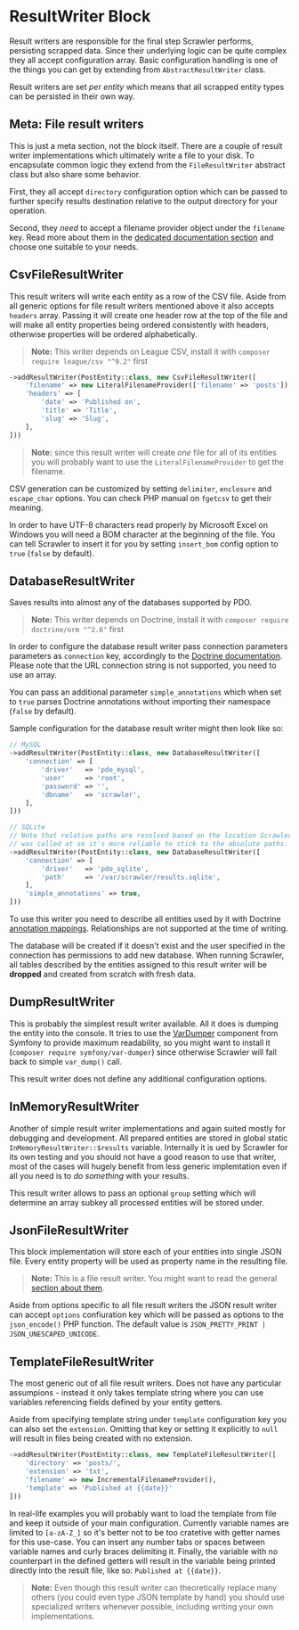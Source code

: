 # ResultWriter Block
Result writers are responsible for the final step Scrawler performs,
persisting scrapped data. Since their underlying logic can be quite
complex they all accept configuration array. Basic configuration handling
is one of the things you can get by extending from `AbstractResultWriter`
class.

Result writers are set _per entity_ which means that all scrapped entity
types can be persisted in their own way.

## Meta: File result writers
This is just a meta section, not the block itself. There are a couple
of result writer implementations which ultimately write a file to your
disk. To encapsulate common logic they extend from the `FileResultWriter`
abstract class but also share some behavior.

First, they all accept `directory` configuration option which can be
passed to further specify results destination relative to the output
directory for your operation.

Second, they _need_ to accept a filename provider object under the
`filename` key. Read more about them in the
[dedicated documentation section](filenameprovider.md) and choose one
suitable to your needs.

## CsvFileResultWriter
This result writers will write each entity as a row of the CSV file. Aside from
all generic options for file result writers mentioned above it also accepts
`headers` array. Passing it will create one header row at the top of the file
and will make all entity properties being ordered consistently with headers,
otherwise properties will be ordered alphabetically.

> **Note:** This writer depends on League CSV, install it with
> `composer require league/csv "^9.2"` first

```php
->addResultWriter(PostEntity::class, new CsvFileResultWriter([
    'filename' => new LiteralFilenameProvider(['filename' => 'posts']),
    'headers' => [
        'date' => 'Published on',
        'title' => 'Title',
        'slug' => 'Slug',
    ],
]))
```

> **Note:** since this result writer will create _one_ file for all of its
> entities you will probably want to use the `LiteralFilenameProvider` to
> get the filename.

CSV generation can be customized by setting  `delimiter`, `enclosure` and
`escape_char` options. You can check PHP manual on `fgetcsv` to get their
meaning.

In order to have UTF-8 characters read properly by Microsoft Excel on Windows
you will need a BOM character at the beginning of the file. You can tell
Scrawler to insert it for you by setting `insert_bom` config option  to `true`
(`false` by default).

## DatabaseResultWriter
Saves results into almost any of the databases supported by PDO.

> **Note:** This writer depends on Doctrine, install it with
> `composer require doctrine/orm "^2.6"` first

In order to configure the database result writer pass connection parameters
parameters as `connection` key, accordingly to the
[Doctrine documentation][doctrine-connection]. Please note that the URL
connection string is not supported, you need to use an array.

You can pass an additional parameter `simple_annotations` which when set to
`true` parses Doctrine annotations without importing their namespace (`false`
by default).

Sample configuration for the database result writer might then look like so:

```php
// MySQL
->addResultWriter(PostEntity::class, new DatabaseResultWriter([
    'connection' => [
        'driver'   => 'pdo_mysql',
        'user'     => 'root',
        'password' => '',
        'dbname'   => 'scrawler',
    ],
]))

// SQLite
// Note that relative paths are resolved based on the location Scrawler's CLI
// was called at so it's more reliable to stick to the absolute paths.
->addResultWriter(PostEntity::class, new DatabaseResultWriter([
    'connection' => [
        'driver'   => 'pdo_sqlite',
        'path'     => '/var/scrawler/results.sqlite',
    ],
    'simple_annotations' => true,
]))
```

To use this writer you need to describe all entities used by it with
Doctrine [annotation mappings][doctrine-mapping]. Relationships are
not supported at the time of writing.

The database will be created if it doesn't exist and the user specified
in the connection has permissions to add new database. When running
Scrawler, all tables described by the entities assigned to this result
writer will be **dropped** and created from scratch with fresh data.

## DumpResultWriter
This is probably the simplest result writer available. All it does is
dumping the entity into the console. It tries to use the [VarDumper][vardumper]
component from Symfony to provide maximum readability, so you might
want to install it (`composer require symfony/var-dumper`) since otherwise
Scrawler will fall back to simple `var_dump()` call.

This result writer does not define any additional configuration options.

## InMemoryResultWriter
Another of simple result writer implementations and again suited mostly
for debugging and development. All prepared entities are stored in global
static `InMemoryResultWriter::$results` variable. Internally it is ued by
Scrawler for its own testing and you should not have a good reason to use
that writer, most of the cases will hugely benefit from less generic implemtation
even if all you need is to _do something_ with your results.

This result writer allows to pass an optional `group` setting which will
determine an array subkey all processed entities will be stored under.

## JsonFileResultWriter
This block implementation will store each of your entities into single
JSON file. Every entity property will be used as property name in the
resulting file.

> **Note:** This is a file result writer. You might want to read the
> general [section about them](#meta-file-result-writers).

Aside from options specific to all file result writers the JSON result writer
can accept `options` confiuration key which will be passed as options to the
`json_encode()` PHP function. The default value is
`JSON_PRETTY_PRINT | JSON_UNESCAPED_UNICODE`.

## TemplateFileResultWriter
The most generic out of all file result writers. Does not have any particular
assumpions - instead it only takes template string where you can use variables
referencing fields defined by your entity getters.

Aside from specifying template string under `template` configuration key you
can also set the `extension`. Omitting that key or setting it explicitly to
`null` will result in files being created with no extension.

```php
->addResultWriter(PostEntity::class, new TemplateFileResultWriter([
    'directory' => 'posts/',
    'extension' => 'txt',
    'filename' => new IncrementalFilenameProvider(),
    'template' => 'Published at {{date}}'
]))
```

In real-life examples you will probably want to load the template from file and
keep it outside of your main configuration. Currently variable names are limited
to `[a-zA-Z_]` so it's better not to be too cratetive with getter names for this
use-case. You can insert any number tabs or spaces between variable names and
curly braces delimiting it. Finally, the variable with no counterpart in the
defined getters will result in the variable being printed directly into the
result file, like so: `Published at {{date}}`.

> **Note:** Even though this result writer can theoretically replace many others
> (you could even type JSON template by hand) you should use specialized writers
> whenever possible, including writing your own implementations.

[doctrine-connection]: https://www.doctrine-project.org/projects/doctrine-dbal/en/2.9/reference/configuration.html
[doctrine-mapping]: https://www.doctrine-project.org/projects/doctrine-orm/en/2.6/reference/annotations-reference.html
[vardumper]: https://symfony.com/doc/current/components/var_dumper.html
